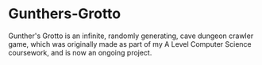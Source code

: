# Gunthers-Grotto
Gunther's Grotto is an infinite, randomly generating, cave dungeon crawler game, which was originally made as part of my A Level Computer Science coursework, and is now an ongoing project.
